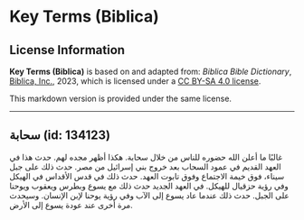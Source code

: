 # Key Terms (Biblica)

## License Information

**Key Terms (Biblica)** is based on and adapted from: _Biblica Bible Dictionary_, [Biblica, Inc.](https://www.biblica.com/), 2023, which is licensed under a [CC BY-SA 4.0 license](https://creativecommons.org/licenses/by-sa/4.0/legalcode.en).

This markdown version is provided under the same license.



--------------------------------

## سحابة (id: 134123)

غالبًا ما أعلن الله حضوره للناس من خلال سحابة. هكذا أظهر مجده لهم. حدث هذا في العهد القديم في عمود السحاب بعد خروج بني إسرائيل من مصر. حدث ذلك على جبل سيناء، فوق خيمة الاجتماع وفوق تابوت العهد. حدث ذلك في قدس الأقداس في الهيكل وفي رؤية حزقيال للهيكل. في العهد الجديد حدث ذلك مع يسوع وبطرس ويعقوب ويوحنا على الجبل. حدث ذلك عندما عاد يسوع إلى الآب وفي رؤية يوحنا لإبن الإنسان. وسيحدث مرة أخرى عند عودة يسوع إلى الأرض.


